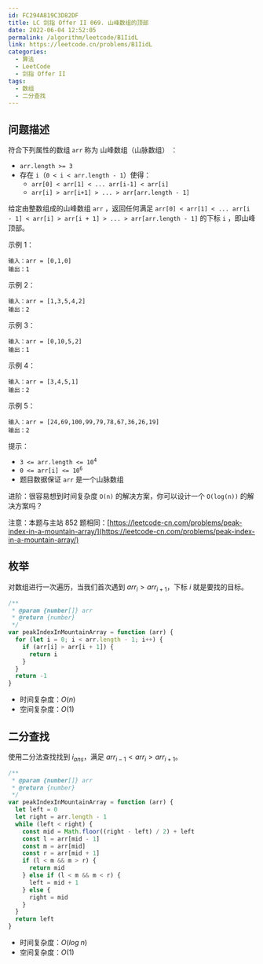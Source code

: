 ```yaml
---
id: FC294A819C3D82DF
title: LC 剑指 Offer II 069. 山峰数组的顶部
date: 2022-06-04 12:52:05
permalink: /algorithm/leetcode/B1IidL
link: https://leetcode.cn/problems/B1IidL
categories:
  - 算法
  - LeetCode
  - 剑指 Offer II
tags:
  - 数组
  - 二分查找
---
```


<Level :type='1'/>

## 问题描述

符合下列属性的数组 `arr` 称为 山峰数组（山脉数组） ：

- `arr.length >= 3`
- 存在 `i`（`0 < i < arr.length - 1`）使得：
  - `arr[0] < arr[1] < ... arr[i-1] < arr[i]`
  - `arr[i] > arr[i+1] > ... > arr[arr.length - 1]`

给定由整数组成的山峰数组 `arr` ，返回任何满足 `arr[0] < arr[1] < ... arr[i - 1] < arr[i] > arr[i + 1] > ... > arr[arr.length - 1]` 的下标 `i` ，即山峰顶部。

示例 1：

```text
输入：arr = [0,1,0]
输出：1
```

示例 2：

```text
输入：arr = [1,3,5,4,2]
输出：2
```

示例 3：

```text
输入：arr = [0,10,5,2]
输出：1
```

示例 4：

```text
输入：arr = [3,4,5,1]
输出：2
```

示例 5：

```text
输入：arr = [24,69,100,99,79,78,67,36,26,19]
输出：2
```

提示：

- <code>3 <= arr.length <= 10<sup>4</sup></code>
- <code>0 <= arr[i] <= 10<sup>6</sup></code>
- 题目数据保证 `arr` 是一个山脉数组

进阶：很容易想到时间复杂度 `O(n)` 的解决方案，你可以设计一个 `O(log(n))` 的解决方案吗？

注意：本题与主站 852 题相同：[https://leetcode-cn.com/problems/peak-index-in-a-mountain-array/](https://leetcode-cn.com/problems/peak-index-in-a-mountain-array/)

## 枚举

对数组进行一次遍历，当我们首次遇到 $arr_i > arr_{i+1}$，下标 $i$ 就是要找的目标。

```javascript
/**
 * @param {number[]} arr
 * @return {number}
 */
var peakIndexInMountainArray = function (arr) {
  for (let i = 0; i < arr.length - 1; i++) {
    if (arr[i] > arr[i + 1]) {
      return i
    }
  }
  return -1
}
```

- 时间复杂度：$O(n)$
- 空间复杂度：$O(1)$

## 二分查找

使用二分法查找找到 $i_{ans}$，满足 $arr_{i-1} < arr_i > arr_{i+1}$。

```javascript
/**
 * @param {number[]} arr
 * @return {number}
 */
var peakIndexInMountainArray = function (arr) {
  let left = 0
  let right = arr.length - 1
  while (left < right) {
    const mid = Math.floor((right - left) / 2) + left
    const l = arr[mid - 1]
    const m = arr[mid]
    const r = arr[mid + 1]
    if (l < m && m > r) {
      return mid
    } else if (l < m && m < r) {
      left = mid + 1
    } else {
      right = mid
    }
  }
  return left
}
```

- 时间复杂度：$O(log \; n)$
- 空间复杂度：$O(1)$
